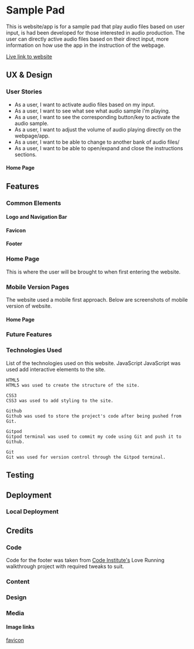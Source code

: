 # Sample Pad

This is website/app is for a sample pad that play audio files based on user input, is had been developed for those interested in audio production. The user can directly active audio files based on their direct input, more information on how use the app in the instruction of the webpage.

[Live link to website](https://ogc1231.github.io/synth-pad/)

## UX & Design
### User Stories
- As a user, I want to activate audio files based on my input.
- As a user, I want to see what see what audio sample i'm playing. 
- As a user, I want to see the corresponding button/key to activate the audio sample.
- As a user, I want to adjust the volume of audio playing directly on the webpage/app.
- As a user, I want to be able to change to another bank of audio files/
- As a user, I want to be able to open/expand and close the instructions sections.

#### Home Page




## Features
### Common Elements

#### Logo and Navigation Bar

#### Favicon

#### Footer

### Home Page

This is where the user will be brought to when first entering the website.

### Mobile Version Pages

The website used a mobile first approach. Below are screenshots of mobile version of website.

#### Home Page


### Future Features




### Technologies Used

List of the technologies used on this website.
    JavaScript
    JavaScript was used add interactive elements to the site.

    HTML5
    HTML5 was used to create the structure of the site.

    CSS3
    CSS3 was used to add styling to the site.

    Github
    Github was used to store the project's code after being pushed from Git.

    Gitpod
    Gitpod terminal was used to commit my code using Git and push it to Github.

    Git
    Git was used for version control through the Gitpod terminal.



## Testing



## Deployment





### Local Deployment



## Credits
### Code

Code for the footer was taken from [Code Institute's](https://github.com/Code-Institute-Solutions/love-running-2.0-sourcecode/tree/main/01-getting-set-up/01-getting-set-up) Love Running walkthrough project with required tweaks to suit.


### Content


### Design


### Media


#### Image links

[favicon](https://iconscout.com/icon/music-863)
